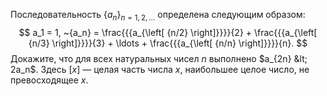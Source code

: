 Последовательность $\{a_n\}_{n=1,2, \ldots}$ определена следующим образом: 
$$
a_1 = 1, ~{a_n} = \frac{{{a_{\left[ {n/2} \right]}}}}{2} + \frac{{{a_{\left[ {n/3} \right]}}}}{3} +  \ldots  + \frac{{{a_{\left[ {n/n} \right]}}}}{n}.
$$
Докажите, что для всех натуральных чисел $n$ выполнено $a_{2n}  &lt;  2a_n$. Здесь $[x]$ — целая часть числа $x$, наибольшее целое число, не превосходящее $x$.